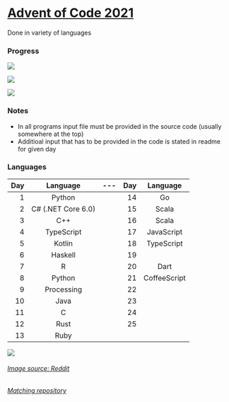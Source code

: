 # [Advent of Code 2021](https://adventofcode.com/2021/about)
Done in variety of languages

### Progress
![](https://img.shields.io/badge/days%20completed%20📅-20-blue)

![](https://img.shields.io/badge/stars%20⭐-40-yellow)

![](https://img.shields.io/badge/languages%20💬-17-red)

### Notes
* In all programs input file must be provided in the source code (usually somewhere at the top)
* Additioal input that has to be provided in the code is stated in readme for given day

### Languages

| Day | Language | --- | Day | Language |
|----:|:--------:|:---:|----:|:--------:|
|1|Python||14|Go|
|2|C# (.NET Core 6.0)||15|Scala|
|3|C++||16|Scala|
|4|TypeScript||17|JavaScript|
|5|Kotlin||18|TypeScript|
|6|Haskell||19||
|7|R||20|Dart|
|8|Python||21|CoffeeScript|
|9|Processing||22||
|10|Java||23||
|11|C||24||
|12|Rust||25||
|13|Ruby|

![](https://i.redd.it/nx0xene4l1281.png)

###### [Image source: Reddit](https://www.reddit.com/r/Padoru/comments/r322tw/viego_padoru_league_of_legends/)

###### [Matching repository](https://github.com/Xerisu/Advent-of-Code)
